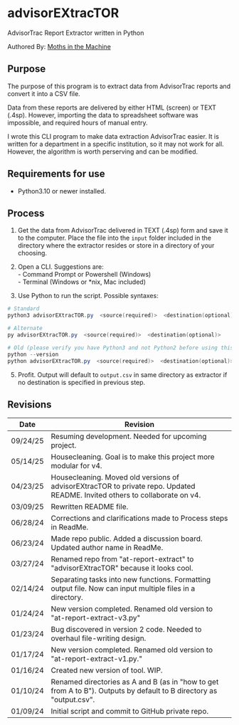 # advisorEXtracTOR

AdvisorTrac Report Extractor written in Python

Authored By: [Moths in the Machine](https://github.com/mothsinthemachine)

## Purpose

The purpose of this program is to extract data from AdvisorTrac reports and convert it into a CSV file.

Data from these reports are delivered by either HTML (screen) or TEXT (.4sp). However, importing the data to spreadsheet software was impossible, and required hours of manual entry.

I wrote this CLI program to make data extraction AdvisorTrac easier. It is written for a department in a specific institution, so it may not work for all. However, the algorithm is worth perserving and can be modified.

## Requirements for use

- Python3.10 or newer installed.
	
## Process

1. Get the data from AdvisorTrac delivered in TEXT (.4sp) form and save it to the computer. Place the file into the `input` folder included in the directory where the extractor resides or store in a directory of your choosing.

2. Open a CLI. Suggestions are:
	<br>- Command Prompt or Powershell (Windows)
	<br>- Terminal (Windows or *nix, Mac included)

4.	Use Python to run the script. Possible syntaxes:

```Powershell
# Standard
python3 advisorEXtracTOR.py  <source(required)>  <destination(optional)>

# Alternate
py advisorEXtracTOR.py  <source(required)>  <destination(optional)>

# Old (please verify you have Python3 and not Python2 before using this style)
python --version
python advisorEXtracTOR.py  <source(required)>  <destination(optional)>
```

5.	Profit. Output will default to `output.csv` in same directory as extractor if no destination is specified in previous step.

## Revisions

| Date | Revision |
| --- | --- |
| 09/24/25 | Resuming development. Needed for upcoming project. |
| 05/14/25 | Housecleaning. Goal is to make this project more modular for v4. |
| 04/23/25 | Housecleaning. Moved old versions of advisorEXtracTOR to private repo. Updated README. Invited others to collaborate on v4. |
| 03/09/25 | Rewritten README file. |
| 06/28/24 | Corrections and clarifications made to Process steps in ReadMe. |
| 06/23/24 | Made repo public. Added a discussion board. Updated author name in ReadMe. |
| 03/27/24 | Renamed repo from "at-report-extract" to "advisorEXtracTOR" because it looks cool. |
| 02/14/24 | Separating tasks into new functions. Formatting output file. Now can input multiple files in a directory. |
| 01/24/24 | New version completed. Renamed old version to "at-report-extract-v3.py" | 
| 01/23/24 | Bug discovered in version 2 code. Needed to overhaul file-writing design. |
| 01/17/24 | New version completed. Renamed old version to "at-report-extract-v1.py." |
| 01/16/24 | Created new version of tool. WIP. |
| 01/10/24 | Renamed directories as A and B (as in "how to get from A to B"). Outputs by default to B directory as "output.csv". |
| 01/09/24 | Initial script and commit to GitHub private repo. |
